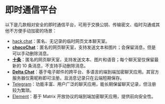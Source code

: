 # 即时通信平台

以下是几款相对安全的即时通信平台，可用于交换公钥、传输密文、临时沟通或其他不方便手动加密的场景：

- [hack.chat](https://hack.chat/ "点击前往外部站点")：匿名、无记录的临时网页文本聊天室。
- **[chocoChat](https://chat.freserafim.com/zh-CN/ "点击前往外部站点")**：匿名的网页聊天室，支持发送文本和图片；会保留消息，但是可以手动删除消息。
- **[十条](https://only10.chat/ "点击前往外部站点")**：匿名的网页聊天室，支持发送文本、图片和语音；每个聊天室仅保留最新的 10 条消息，不支持手动删除消息。
- **[Delta Chat](https://delta.chat/ "点击前往外部站点")**：基于电子邮件的跨平台、多语言的端到端加密聊天应用。其官方服务器仅需昵称即可注册，且消息记录只在云端短期保存。
- [Telegram](https://telegram.org/ "点击前往外部站点")：功能丰富、用户广泛的聊天应用，能长期保留聊天记录，但注册较为繁琐。
- [Element](https://element.io// "点击前往外部站点")：基于 Matrix 开放协议的端到端加密聊天应用，提供前向安全性。